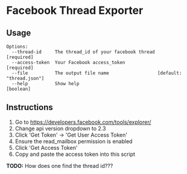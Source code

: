 # Facebook Thread Exporter

## Usage
```
Options:
  --thread-id     The thread_id of your facebook thread               [required]
  --access-token  Your Facebook access_token                          [required]
  --file          The output file name                  [default: "thread.json"]
  --help          Show help                                            [boolean]
```

## Instructions
1. Go to https://developers.facebook.com/tools/explorer/
1. Change api version dropdown to 2.3
1. Click 'Get Token' -> 'Get User Access Token'
1. Ensure the read_mailbox permission is enabled
1. Click 'Get Access Token'
1. Copy and paste the access token into this script

**TODO:** How does one find the thread id???
